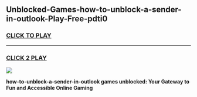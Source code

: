 
## Unblocked-Games-how-to-unblock-a-sender-in-outlook-Play-Free-pdti0
<h3>
<a href="https://premium76.site?title=how-to-unblock-a-sender-in-outlook&ref=12A">CLICK TO PLAY</a></h3>
<hr>

<h3>
<a href="https://premium76.site?title=how-to-unblock-a-sender-in-outlook&ref=12A">CLICK 2 PLAY</a>
  
</h3>

<a href="https://premium76.site?title=how-to-unblock-a-sender-in-outlook&ref=12A"><img src="https://clearcache.store/games.png"></a>


**how-to-unblock-a-sender-in-outlook games unblocked: Your Gateway to Fun and Accessible Online Gaming**

